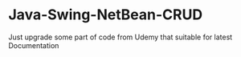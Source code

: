 # Java-Swing-NetBean-CRUD
Just upgrade some part of code from Udemy that suitable for latest Documentation
